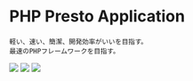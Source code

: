 # PHP Presto Application
```
軽い、速い、簡潔、開発効率がいいを目指す。
最速のPHPフレームワークを目指す。
```

<img src=https://i.imgur.com/jBI5uyT.png>
<img src=https://i.imgur.com/5qACnUm.png>
<img src=https://i.imgur.com/CiR20k6.png>

